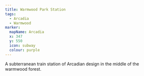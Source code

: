 ```yaml
---
title: Warmwood Park Station
tags:
  - Arcadia
  - Warmwood
marker:
  mapName: Arcadia
  x: 347
  y: 550
  icon: subway
  colour: purple
---
```


A subterranean train station of Arcadian design in the middle of the warmwood forest.
